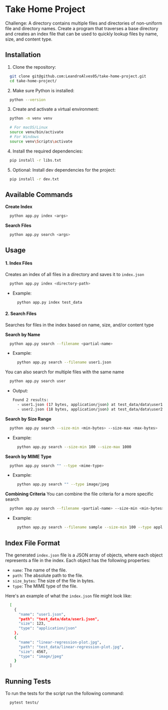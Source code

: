 # Take Home Project

Challenge: A directory contains multiple files and directories of non-uniform file and directory names. Create a program that traverses a base directory and creates an index file that can be used to quickly lookup files by name, size, and content type.

## Installation

1. Clone the repository:
  ```bash
    git clone git@github.com:LeandroAlves05/take-home-project.git
    cd take-home-project/
  ```

2. Make sure Python is installed: 
  ```bash
    python --version
  ```

3. Create and activate a virtual environment:
  ```bash
    python -m venv venv
  ```
  ```bash
    # For macOS/Linux
    source venv/bin/activate
    # For Windows
    source venv\Scripts\activate
  ```

4. Install the required dependencies:
  ```bash
    pip install -r libs.txt
  ```

5. Optional: Install dev dependencies for the project:
  ```bash
    pip install -r dev.txt
  ```

## Available Commands
**Create Index**
  ```bash
    python app.py index <args>
  ```

**Search Files**
  ```bash
    python app.py search <args>
  ```

## Usage

#### 1. Index Files
Creates an index of all files in a directory and saves it to `index.json`
  ```bash
    python app.py index <directory-path>
  ```
  - Example:
    ```bash
      python app.py index test_data
    ```

#### 2. Search Files
Searches for files in the index based on name, size, and/or content type

**Search by Name**
  ```bash
    python app.py search --filename <partial-name>
  ```
  - Example:
    ```bash
      python app.py search --filename user1.json
    ```

 You can also search for multiple files with the same name
  ```bash
    python app.py search user
  ```
  - Output:
    ```bash
    Found 2 results:
      - user1.json (17 bytes, application/json) at test_data/data\user1.json
      - user2.json (18 bytes, application/json) at test_data/data\user2.json
    ```

**Search by Size Range**
  ```bash
    python app.py search --size-min <min-bytes> --size-max <max-bytes>
  ```
  - Example:
    ```bash
      python app.py search --size-min 100 --size-max 1000
    ```

**Search by MIME Type**
  ```bash
    python app.py search "" --type <mime-type>
  ```
  - Example:
    ```bash
      python app.py search "" --type image/jpeg
    ```

**Combining Criteria**
You can combine the file criteria for a more specific search
  ```bash
    python app.py search --filename <partial-name> --size-min <min-bytes> --size-max <max-bytes> --type <mime-type>
  ```
  - Example:
    ```bash
      python app.py search --filename sample --size-min 100 --type application/pdf
    ```

## Index File Format
The generated `index.json` file is a JSON array of objects, where each object represents a file in the index. Each object has the following properties:

- `name`: The name of the file.
- `path`: The absolute path to the file.
- `size_bytes`: The size of the file in bytes.
- `type`: The MIME type of the file.

Here's an example of what the `index.json` file might look like:

```bash
  [
    {
      "name": "user1.json",
      "path": "test_data/data/user1.json",
      "size": 123,
      "type": "application/json"
    },
    {
      "name": "linear-regression-plot.jpg",
      "path": "test_data/linear-regression-plot.jpg",
      "size": 4567,
      "type": "image/jpeg"
    }
  ]
```

## Running Tests
To run the tests for the script run the following command:
```bash
  pytest tests/
```
